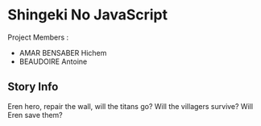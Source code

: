 # Shingeki No JavaScript

Project Members :

- AMAR BENSABER Hichem
- BEAUDOIRE Antoine

## Story Info
Eren hero, repair the wall, will the titans go? Will the villagers survive? Will Eren save them?
